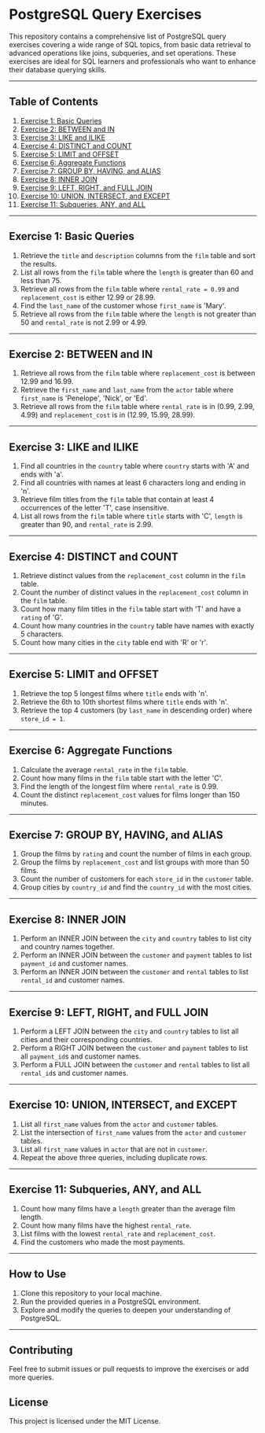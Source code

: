 # PostgreSQL Query Exercises

This repository contains a comprehensive list of PostgreSQL query exercises covering a wide range of SQL topics, from basic data retrieval to advanced operations like joins, subqueries, and set operations. These exercises are ideal for SQL learners and professionals who want to enhance their database querying skills.

---

## **Table of Contents**
1. [Exercise 1: Basic Queries](#exercise-1-basic-queries)
2. [Exercise 2: BETWEEN and IN](#exercise-2-between-and-in)
3. [Exercise 3: LIKE and ILIKE](#exercise-3-like-and-ilike)
4. [Exercise 4: DISTINCT and COUNT](#exercise-4-distinct-and-count)
5. [Exercise 5: LIMIT and OFFSET](#exercise-5-limit-and-offset)
6. [Exercise 6: Aggregate Functions](#exercise-6-aggregate-functions)
7. [Exercise 7: GROUP BY, HAVING, and ALIAS](#exercise-7-group-by-having-and-alias)
8. [Exercise 8: INNER JOIN](#exercise-8-inner-join)
9. [Exercise 9: LEFT, RIGHT, and FULL JOIN](#exercise-9-left-right-and-full-join)
10. [Exercise 10: UNION, INTERSECT, and EXCEPT](#exercise-10-union-intersect-and-except)
11. [Exercise 11: Subqueries, ANY, and ALL](#exercise-11-subqueries-any-and-all)

---

## **Exercise 1: Basic Queries**
1. Retrieve the `title` and `description` columns from the `film` table and sort the results.
2. List all rows from the `film` table where the `length` is greater than 60 and less than 75.
3. Retrieve all rows from the `film` table where `rental_rate = 0.99` and `replacement_cost` is either 12.99 or 28.99.
4. Find the `last_name` of the customer whose `first_name` is 'Mary'.
5. Retrieve all rows from the `film` table where the `length` is not greater than 50 and `rental_rate` is not 2.99 or 4.99.

---

## **Exercise 2: BETWEEN and IN**
1. Retrieve all rows from the `film` table where `replacement_cost` is between 12.99 and 16.99.
2. Retrieve the `first_name` and `last_name` from the `actor` table where `first_name` is 'Penelope', 'Nick', or 'Ed'.
3. Retrieve all rows from the `film` table where `rental_rate` is in (0.99, 2.99, 4.99) and `replacement_cost` is in (12.99, 15.99, 28.99).

---

## **Exercise 3: LIKE and ILIKE**
1. Find all countries in the `country` table where `country` starts with 'A' and ends with 'a'.
2. Find all countries with names at least 6 characters long and ending in 'n'.
3. Retrieve film titles from the `film` table that contain at least 4 occurrences of the letter 'T', case insensitive.
4. List all rows from the `film` table where `title` starts with 'C', `length` is greater than 90, and `rental_rate` is 2.99.

---

## **Exercise 4: DISTINCT and COUNT**
1. Retrieve distinct values from the `replacement_cost` column in the `film` table.
2. Count the number of distinct values in the `replacement_cost` column in the `film` table.
3. Count how many film titles in the `film` table start with 'T' and have a `rating` of 'G'.
4. Count how many countries in the `country` table have names with exactly 5 characters.
5. Count how many cities in the `city` table end with 'R' or 'r'.

---

## **Exercise 5: LIMIT and OFFSET**
1. Retrieve the top 5 longest films where `title` ends with 'n'.
2. Retrieve the 6th to 10th shortest films where `title` ends with 'n'.
3. Retrieve the top 4 customers (by `last_name` in descending order) where `store_id = 1`.

---

## **Exercise 6: Aggregate Functions**
1. Calculate the average `rental_rate` in the `film` table.
2. Count how many films in the `film` table start with the letter 'C'.
3. Find the length of the longest film where `rental_rate` is 0.99.
4. Count the distinct `replacement_cost` values for films longer than 150 minutes.

---

## **Exercise 7: GROUP BY, HAVING, and ALIAS**
1. Group the films by `rating` and count the number of films in each group.
2. Group the films by `replacement_cost` and list groups with more than 50 films.
3. Count the number of customers for each `store_id` in the `customer` table.
4. Group cities by `country_id` and find the `country_id` with the most cities.

---

## **Exercise 8: INNER JOIN**
1. Perform an INNER JOIN between the `city` and `country` tables to list city and country names together.
2. Perform an INNER JOIN between the `customer` and `payment` tables to list `payment_id` and customer names.
3. Perform an INNER JOIN between the `customer` and `rental` tables to list `rental_id` and customer names.

---

## **Exercise 9: LEFT, RIGHT, and FULL JOIN**
1. Perform a LEFT JOIN between the `city` and `country` tables to list all cities and their corresponding countries.
2. Perform a RIGHT JOIN between the `customer` and `payment` tables to list all `payment_id`s and customer names.
3. Perform a FULL JOIN between the `customer` and `rental` tables to list all `rental_id`s and customer names.

---

## **Exercise 10: UNION, INTERSECT, and EXCEPT**
1. List all `first_name` values from the `actor` and `customer` tables.
2. List the intersection of `first_name` values from the `actor` and `customer` tables.
3. List all `first_name` values in `actor` that are not in `customer`.
4. Repeat the above three queries, including duplicate rows.

---

## **Exercise 11: Subqueries, ANY, and ALL**
1. Count how many films have a `length` greater than the average film length.
2. Count how many films have the highest `rental_rate`.
3. List films with the lowest `rental_rate` and `replacement_cost`.
4. Find the customers who made the most payments.

---

## **How to Use**
1. Clone this repository to your local machine.
2. Run the provided queries in a PostgreSQL environment.
3. Explore and modify the queries to deepen your understanding of PostgreSQL.

---

## **Contributing**
Feel free to submit issues or pull requests to improve the exercises or add more queries.

## **License**
This project is licensed under the MIT License.
